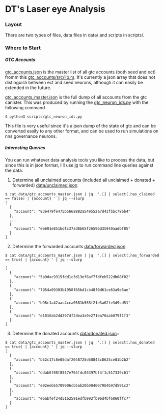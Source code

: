 # DT's Laser eye Analysis 

### Layout

There are two types of files, data files in data/ and scripts in scripts/. 

### Where to Start

##### GTC Accounts

[gtc_accounts.json](data/gtc_accounts.json) is the master list of all gtc accounts (both seed and ect) fromm this
[gtc_accounts/src/lib.rs](https://gitlab.com/dfinity-lab/public/ic/-/blob/master/rs/nns/gtc_accounts/src/lib.rs?ref_type=heads).
It's currently a json array that does not distinguish between ect and seed neurons, although it can easily be extended 
in the future. 

[gtc_accounts_master.json](data/gtc_accounts_master.json) is the full dump of all accounts from the gtc canister. This was
produced by running the [gtc_neuron_ids.py](scripts/gtc_neuron_ids.py) with the following command

```
$ python3 scripts/gtc_neuron_ids.py
```

This file is very useful since it's a json dump of the state of gtc and can be converted easily to any other format,
and can be used to run simulations on nns governance neurons.

##### Interesting Queries

You can run whatever data analysis tools you like to process the data, but since this is in json format, I'll use 
[jq](https://jqlang.github.io/jq/) to run command line queries against the data.

1. Determine all unclaimed accounts (included all unclaimed + donated + forwarded) [data/unclaimed.json](data/unclaimed.json):

```shell
$ cat data/gtc_accounts_master.json | jq  '.[] | select(.has_claimed == false) | {account} ' | jq --slurp
[
  {
    "account": "83e479fe475b5668882a549552a7d42fbbc786b4"
  },
  ... 
  {
    "account": "ee691e851bdfc37ad8b65f26596d35949aadbf85"
  }
]

```

2. Determine the forwarded accounts [data/forwarded.json](data/forwarded.json):

```shell
$ cat data/gtc_accounts_master.json | jq  '.[] | select(.has_forwarded == true) | {account} ' | jq --slurp

[
  {
    "account": "5a9dac9315fdd1c3d13ef8af7fdfeb522db08f02"
  },
  {
    "account": "7954a09303b1958f65bd1cb48f0d61ce63a9e5ae"
  },
  {
    "account": "b98c1a42aac4cca0581b558f21e3a62fe3d9cd51"
  },
  {
    "account": "e1010ab2dd3974f2dea3a9e271ea70aab079f1f3"
  }
]
```

3. Determine the donated accounts [data/donated.json](data/donated.json)::
```shell
$ cat data/gtc_accounts_master.json | jq  '.[] | select(.has_donated == true) | {account} ' | jq --slurp
[
  {
    "account": "b52c17c8e05daf2048725d60843c8625ce81b2b2"
  },
  {
    "account": "ddab0f08f8557e764fdc04397bf4f1c517339c61"
  },
  {
    "account": "e02eeb65709906cb5ab20b084067984b97d591c2"
  },
  {
    "account": "e6abfef24d51b2591edfb992fb96d4bf6860ffc7"
  }
]
```